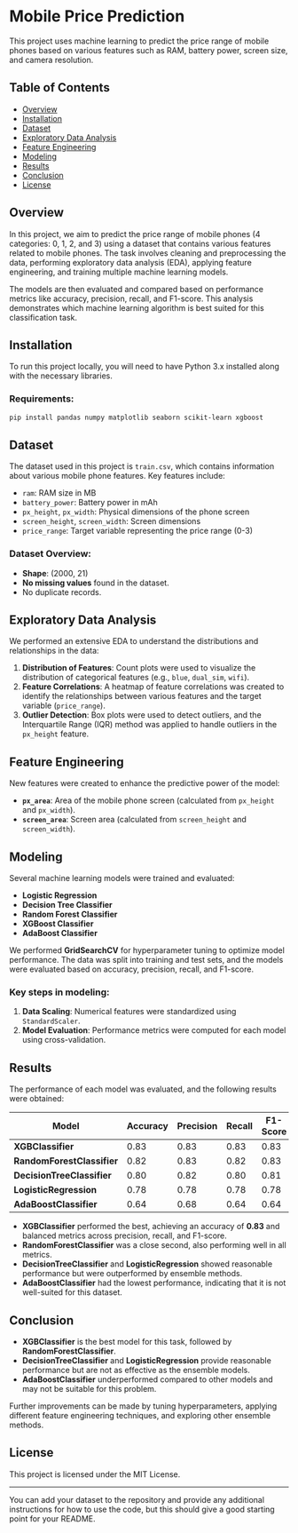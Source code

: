 # Mobile Price Prediction

This project uses machine learning to predict the price range of mobile phones based on various features such as RAM, battery power, screen size, and camera resolution.

## Table of Contents
- [Overview](#overview)
- [Installation](#installation)
- [Dataset](#dataset)
- [Exploratory Data Analysis](#exploratory-data-analysis)
- [Feature Engineering](#feature-engineering)
- [Modeling](#modeling)
- [Results](#results)
- [Conclusion](#conclusion)
- [License](#license)

## Overview

In this project, we aim to predict the price range of mobile phones (4 categories: 0, 1, 2, and 3) using a dataset that contains various features related to mobile phones. The task involves cleaning and preprocessing the data, performing exploratory data analysis (EDA), applying feature engineering, and training multiple machine learning models.

The models are then evaluated and compared based on performance metrics like accuracy, precision, recall, and F1-score. This analysis demonstrates which machine learning algorithm is best suited for this classification task.

## Installation

To run this project locally, you will need to have Python 3.x installed along with the necessary libraries.

### Requirements:
```bash
pip install pandas numpy matplotlib seaborn scikit-learn xgboost
```

## Dataset

The dataset used in this project is `train.csv`, which contains information about various mobile phone features. Key features include:
- `ram`: RAM size in MB
- `battery_power`: Battery power in mAh
- `px_height`, `px_width`: Physical dimensions of the phone screen
- `screen_height`, `screen_width`: Screen dimensions
- `price_range`: Target variable representing the price range (0-3)

### Dataset Overview:
- **Shape**: (2000, 21)
- **No missing values** found in the dataset.
- No duplicate records.

## Exploratory Data Analysis

We performed an extensive EDA to understand the distributions and relationships in the data:
1. **Distribution of Features**: Count plots were used to visualize the distribution of categorical features (e.g., `blue`, `dual_sim`, `wifi`).
2. **Feature Correlations**: A heatmap of feature correlations was created to identify the relationships between various features and the target variable (`price_range`).
3. **Outlier Detection**: Box plots were used to detect outliers, and the Interquartile Range (IQR) method was applied to handle outliers in the `px_height` feature.

## Feature Engineering

New features were created to enhance the predictive power of the model:
- **`px_area`**: Area of the mobile phone screen (calculated from `px_height` and `px_width`).
- **`screen_area`**: Screen area (calculated from `screen_height` and `screen_width`).

## Modeling

Several machine learning models were trained and evaluated:
- **Logistic Regression**
- **Decision Tree Classifier**
- **Random Forest Classifier**
- **XGBoost Classifier**
- **AdaBoost Classifier**

We performed **GridSearchCV** for hyperparameter tuning to optimize model performance. The data was split into training and test sets, and the models were evaluated based on accuracy, precision, recall, and F1-score.

### Key steps in modeling:
1. **Data Scaling**: Numerical features were standardized using `StandardScaler`.
2. **Model Evaluation**: Performance metrics were computed for each model using cross-validation.

## Results

The performance of each model was evaluated, and the following results were obtained:

| Model                 | Accuracy | Precision | Recall | F1-Score |
|-----------------------|----------|-----------|--------|----------|
| **XGBClassifier**      | 0.83     | 0.83      | 0.83   | 0.83     |
| **RandomForestClassifier** | 0.82     | 0.83      | 0.82   | 0.83     |
| **DecisionTreeClassifier** | 0.80     | 0.82      | 0.80   | 0.81     |
| **LogisticRegression** | 0.78     | 0.78      | 0.78   | 0.78     |
| **AdaBoostClassifier** | 0.64     | 0.68      | 0.64   | 0.64     |

- **XGBClassifier** performed the best, achieving an accuracy of **0.83** and balanced metrics across precision, recall, and F1-score.
- **RandomForestClassifier** was a close second, also performing well in all metrics.
- **DecisionTreeClassifier** and **LogisticRegression** showed reasonable performance but were outperformed by ensemble methods.
- **AdaBoostClassifier** had the lowest performance, indicating that it is not well-suited for this dataset.

## Conclusion

- **XGBClassifier** is the best model for this task, followed by **RandomForestClassifier**.
- **DecisionTreeClassifier** and **LogisticRegression** provide reasonable performance but are not as effective as the ensemble models.
- **AdaBoostClassifier** underperformed compared to other models and may not be suitable for this problem.

Further improvements can be made by tuning hyperparameters, applying different feature engineering techniques, and exploring other ensemble methods.

## License

This project is licensed under the MIT License.

---

You can add your dataset to the repository and provide any additional instructions for how to use the code, but this should give a good starting point for your README.
